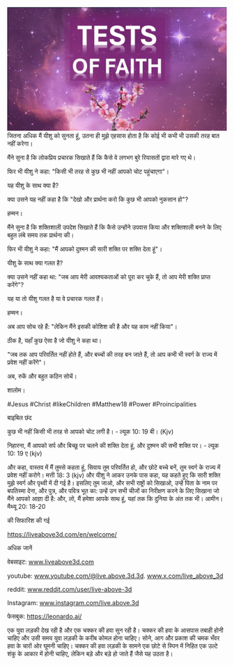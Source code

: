 ![Video cover image](../cover.jpeg)
जितना अधिक मैं यीशु को सुनता हूं, उतना ही मुझे एहसास होता है कि कोई भी कभी भी उसकी तरह बात नहीं करेगा।

मैंने सुना है कि लोकप्रिय प्रचारक सिखाते हैं कि कैसे वे लगभग बुरे रियासतों द्वारा मारे गए थे।

फिर भी यीशु ने कहा: "किसी भी तरह से कुछ भी नहीं आपको चोट पहुंचाएगा"।

यह यीशु के साथ क्या है?

क्या उसने यह नहीं कहा है कि "देखो और प्रार्थना करो कि कुछ भी आपको नुकसान हो"?

हम्मन।

मैंने सुना है कि शक्तिशाली उपदेश सिखाते हैं कि कैसे उन्होंने उपवास किया और शक्तिशाली बनने के लिए बहुत लंबे समय तक प्रार्थना की।

फिर भी यीशु ने कहा: "मैं आपको दुश्मन की सारी शक्ति पर शक्ति देता हूं"।

यीशु के साथ क्या गलत है?

क्या उसने नहीं कहा था: "जब आप मेरी आवश्यकताओं को पूरा कर चुके हैं, तो आप मेरी शक्ति प्राप्त करेंगे"?

यह या तो यीशु गलत है या वे प्रचारक गलत हैं।

हम्मन।

अब आप सोच रहे हैं: "लेकिन मैंने इसकी कोशिश की है और यह काम नहीं किया"।

ठीक है, यहाँ कुछ ऐसा है जो यीशु ने कहा था।

"जब तक आप परिवर्तित नहीं होते हैं, और बच्चों की तरह बन जाते हैं, तो आप कभी भी स्वर्ग के राज्य में प्रवेश नहीं करेंगे"।

अब, रुकें और बहुत कठिन सोचें।

शालोम।


#Jesus #Christ #likeChildren #Matthew18 #Power #Proincipalities


बाइबिल छंद

कुछ भी नहीं किसी भी तरह से आपको चोट लगी है। - ल्यूक 10: 19 बी। (Kjv)

निहारना, मैं आपको सर्प और बिच्छू पर चलने की शक्ति देता हूं, और दुश्मन की सभी शक्ति पर। - ल्यूक 10: 19 ए (kjv)

और कहा, वास्तव में मैं तुमसे कहता हूं, सिवाय तुम परिवर्तित हो, और छोटे बच्चे बनें, तुम स्वर्ग के राज्य में प्रवेश नहीं करोगे। मत्ती 18: 3 (kjv)
और यीशु ने आकर उनके पास कहा, यह कहते हुए कि सारी शक्ति मुझे स्वर्ग और पृथ्वी में दी गई है। इसलिए तुम जाओ, और सभी राष्ट्रों को सिखाओ, उन्हें पिता के नाम पर बपतिस्मा देना, और पुत्र, और पवित्र भूत का: उन्हें उन सभी चीजों का निरीक्षण करने के लिए सिखाना जो मैंने आपको आज्ञा दी है: और, लो, मैं हमेशा आपके साथ हूं, यहां तक ​​कि दुनिया के अंत तक भी। आमीन। मैथ्यू 20: 18-20


की सिफारिश की गई

https://liveabove3d.com/en/welcome/


अधिक जानें

वेबसाइट: www.liveabove3d.com

youtube: www.youtube.com/@live.above.3d.3d. www.x.com/live_above_3d

reddit: www.reddit.com/user/live-above-3d

Instagram: www.instagram.com/live.above.3d

फेसबुक: https://leonardo.ai/

एक युवा लड़की देख रही है और एक चक्कर की हवा सुन रही है। चक्कर की हवा के आसपास तबाही होनी चाहिए और उसी समय युवा लड़की के करीब कोमल होना चाहिए। सोने, आग और प्रकाश की चमक भँवर हवा के चारों ओर घूमनी चाहिए। चक्कर की हवा लड़की के सामने एक छोटे से स्पिन में निहित एक उल्टे शंकु के आकार में होनी चाहिए, लेकिन बड़े और बड़े हो जाते हैं जैसे यह उठता है।



